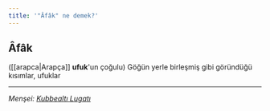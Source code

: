 ```yaml
---
title: '"Âfâk" ne demek?'
---
```


## Âfâk
([[arapca|Arapça]] **ufuk**'un çoğulu) Göğün yerle birleşmiş gibi göründüğü kısımlar, ufuklar

---
*Menşei: [Kubbealtı Lugatı](https://www.lugatim.com/s/Âfâk)*